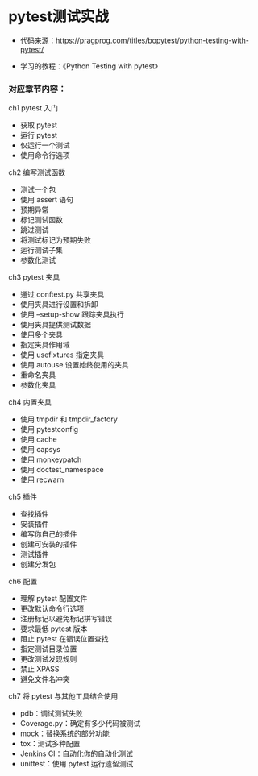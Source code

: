 # pytest测试实战

- 代码来源：https://pragprog.com/titles/bopytest/python-testing-with-pytest/

- 学习的教程：《Python Testing with pytest》

### 对应章节内容：

ch1 pytest 入门
- 获取 pytest
- 运行 pytest
- 仅运行一个测试
- 使用命令行选项

ch2 编写测试函数
- 测试一个包
- 使用 assert 语句
- 预期异常
- 标记测试函数
- 跳过测试
- 将测试标记为预期失败
- 运行测试子集
- 参数化测试

ch3 pytest 夹具
- 通过 conftest.py 共享夹具
- 使用夹具进行设置和拆卸
- 使用 –setup-show 跟踪夹具执行
- 使用夹具提供测试数据
- 使用多个夹具
- 指定夹具作用域
- 使用 usefixtures 指定夹具
- 使用 autouse 设置始终使用的夹具
- 重命名夹具
- 参数化夹具

ch4 内置夹具
- 使用 tmpdir 和 tmpdir_factory
- 使用 pytestconfig
- 使用 cache
- 使用 capsys
- 使用 monkeypatch
- 使用 doctest_namespace
- 使用 recwarn

ch5 插件
- 查找插件
- 安装插件
- 编写你自己的插件
- 创建可安装的插件
- 测试插件
- 创建分发包

ch6 配置
- 理解 pytest 配置文件
- 更改默认命令行选项
- 注册标记以避免标记拼写错误
- 要求最低 pytest 版本
- 阻止 pytest 在错误位置查找
- 指定测试目录位置
- 更改测试发现规则
- 禁止 XPASS
- 避免文件名冲突

ch7 将 pytest 与其他工具结合使用
- pdb：调试测试失败
- Coverage.py：确定有多少代码被测试
- mock：替换系统的部分功能
- tox：测试多种配置
- Jenkins CI：自动化你的自动化测试
- unittest：使用 pytest 运行遗留测试

